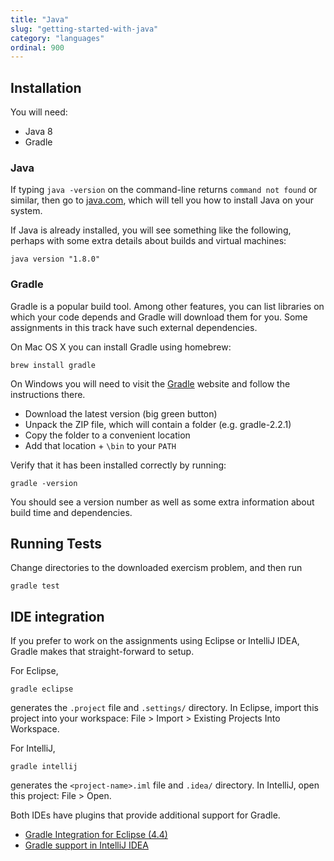 ```yaml
---
title: "Java"
slug: "getting-started-with-java"
category: "languages"
ordinal: 900
---
```


## Installation

You will need:

* Java 8
* Gradle

### Java

If typing `java -version` on the command-line returns `command not found` or
similar, then go to
[java.com](https://www.java.com/en/download/help/index_installing.xml), which
will tell you how to install Java on your system.

If Java is already installed, you will see something like the following,
perhaps with some extra details about builds and virtual machines:

    java version "1.8.0"

### Gradle

Gradle is a popular build tool. Among other features, you can list libraries on which your code depends and Gradle will download them for you. Some assignments in this track have such external dependencies.

On Mac OS X you can install Gradle using homebrew:

    brew install gradle

On Windows you will need to visit the [Gradle](http://gradle.org/installation)
website and follow the instructions there.

* Download the latest version (big green button)
* Unpack the ZIP file, which will contain a folder (e.g. gradle-2.2.1)
* Copy the folder to a convenient location
* Add that location + `\bin` to your `PATH`

Verify that it has been installed correctly by running:

    gradle -version

You should see a version number as well as some extra information about build
time and dependencies.

## Running Tests

Change directories to the downloaded exercism problem, and then run

    gradle test

## IDE integration

If you prefer to work on the assignments using Eclipse or IntelliJ IDEA, Gradle makes that straight-forward to setup.

For Eclipse,

    gradle eclipse

generates the `.project` file and `.settings/` directory. In Eclipse, import this project into your workspace: File > Import > Existing Projects Into Workspace.

For IntelliJ,

    gradle intellij

generates the `<project-name>.iml` file and `.idea/` directory. In IntelliJ, open this project: File > Open.

Both IDEs have plugins that provide additional support for Gradle.

* [Gradle Integration for Eclipse (4.4)](https://marketplace.eclipse.org/content/gradle-integration-eclipse-44)
* [Gradle support in IntelliJ IDEA](https://www.jetbrains.com/idea/help/gradle.html)